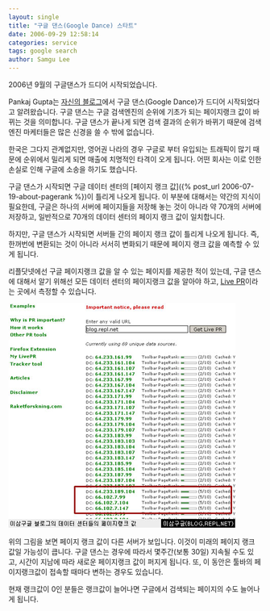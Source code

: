 ```yaml
---
layout: single
title: "구글 댄스(Google Dance) 스타트"
date: 2006-09-29 12:58:14
categories: service
tags: google search
author: Samgu Lee
---
```


2006년 9월의 구글댄스가 드디어 시작되었습니다.

Pankaj Gupta는 [자신의 블로그](http://www.linkbuilding.info/2006/google-pr-update-929/)에서 구글 댄스(Google Dance)가 드디어 시작되었다고 알려왔습니다. 구글 댄스는 구글 검색엔진의 순위에 기초가 되는 페이지랭크 값이 바뀌는 것을 의미합니다. 구글 댄스가 끝나게 되면 검색 결과의 순위가 바뀌기 때문에 검색엔진 마케터들은 많은 신경을 쓸 수 밖에 없습니다.

한국은 그다지 관계없지만, 영어권 나라의 경우 구글로 부터 유입되는 트래픽이 많기 때문에 순위에서 밀리게 되면 매출에 치명적인 타격이 오게 됩니다. 어떤 회사는 이로 인한 손실로 인해 구글에 소송을 하기도 했습니다.

구글 댄스가 시작되면 구글 데이터 센터의 [페이지 랭크 값]({% post_url 2006-07-19-about-pagerank %})이 틀리게 나오게 됩니다. 이 부분에 대해서는 약간의 지식이 필요한데, 구글은 하나의 서버에 페이지들을 저장해 놓는 것이 아니라 약 70개의 서버에 저장하고, 일반적으로 70개의 데이터 센터의 페이지 랭크 값이 일치합니다.

하지만, 구글 댄스가 시작되면 서버들 간의 페이지 랭크 값이 틀리게 나오게 됩니다. 즉, 한꺼번에 변환되는 것이 아니라 서서히 변화되기 때문에 페이지 랭크 값을 예측할 수 있게 됩니다.

리플닷넷에선 구글 페이지랭크 값을 알 수 있는 페이지를 제공한 적이 있는데, 구글 댄스에 대해서 알기 위해선 모든 데이터 센터의 페이지랭크 값을 알아야 하고, [Live PR](http://livepr.raketforskning.com/)이라는 곳에서 측정할 수 있습니다.

![이삼구글 블로그 데이터 센터들의 페이지랭크](/assets/239gle_livepr.jpg)

위의 그림을 보면 페이지 랭크 값이 다른 서버가 보입니다. 이것이 미래의 페이지 랭크 값일 가능성이 큽니다. 구글 댄스는 경우에 따라서 몇주간(보통 30일) 지속될 수도 있고, 시간이 지남에 따라 새로운 페이지랭크 값이 퍼지게 됩니다. 또, 이 동안은 툴바의 페이지랭크값이 접속할 때마다 변하는 경우도 있습니다.

현재 랭크값이 0인 분들은 랭크값이 늘어나면 구글에서 검색되는 페이지의 수도 늘어나게 됩니다.
